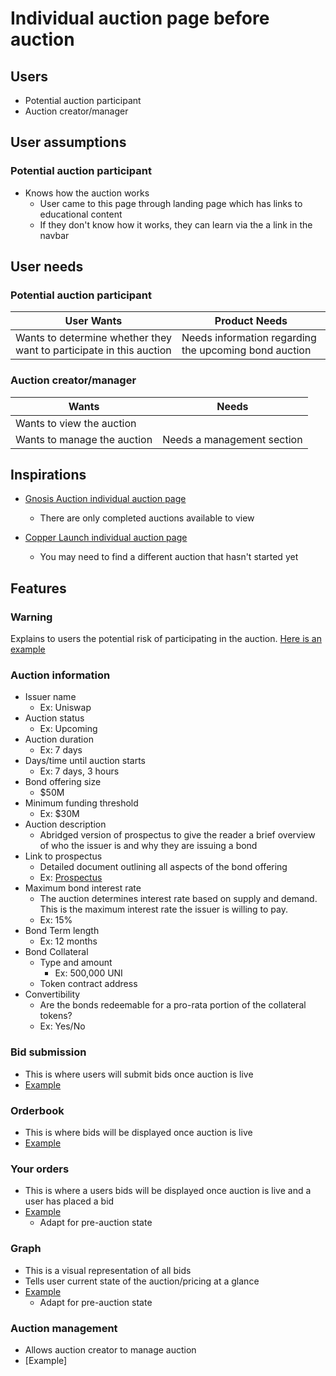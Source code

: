 # Individual auction page before auction

## Users

- Potential auction participant
- Auction creator/manager

## User assumptions

### Potential auction participant

- Knows how the auction works
  - User came to this page through landing page which has links to educational content
  - If they don't know how it works, they can learn via the a link in the navbar

## User needs

### Potential auction participant

| User Wants                                                          | Product Needs                                         |
| ------------------------------------------------------------------- | ----------------------------------------------------- |
| Wants to determine whether they want to participate in this auction | Needs information regarding the upcoming bond auction |

### Auction creator/manager

| Wants                       | Needs                      |
| --------------------------- | -------------------------- |
| Wants to view the auction   |                            |
| Wants to manage the auction | Needs a management section |

## Inspirations

- [Gnosis Auction individual auction page](https://gnosis-auction.eth.link/#/auction?auctionId=52&chainId=1#topAnchor)

  - There are only completed auctions available to view

- [Copper Launch individual auction page](https://copperlaunch.com/auctions/0xb8ece82fcfb948b1af937e2819eb2d72bb3d98d2)
  - You may need to find a different auction that hasn't started yet

## Features

### Warning

Explains to users the potential risk of participating in the auction. [Here is an example](../../assets/risk_warning.png)

### Auction information

- Issuer name
  - Ex: Uniswap
- Auction status
  - Ex: Upcoming
- Auction duration
  - Ex: 7 days
- Days/time until auction starts
  - Ex: 7 days, 3 hours
- Bond offering size
  - \$50M
- Minimum funding threshold
  - Ex: \$30M
- Auction description
  - Abridged version of prospectus to give the reader a brief overview of who the issuer is and why they are issuing a bond
- Link to prospectus
  - Detailed document outlining all aspects of the bond offering
  - Ex: [Prospectus](https://www.sec.gov/Archives/edgar/data/320193/000119312513184506/d527270d424b2.htm)
- Maximum bond interest rate
  - The auction determines interest rate based on supply and demand. This is the maximum interest rate the issuer is willing to pay.
  - Ex: 15%
- Bond Term length
  - Ex: 12 months
- Bond Collateral
  - Type and amount
    - Ex: 500,000 UNI
  - Token contract address
- Convertibility
  - Are the bonds redeemable for a pro-rata portion of the collateral tokens?
  - Ex: Yes/No

### Bid submission

- This is where users will submit bids once auction is live
- [Example](../../assets/bidding_pre_auction.png)

### Orderbook

- This is where bids will be displayed once auction is live
- [Example](../../assets/order_book_pre_auction.png)

### Your orders

- This is where a users bids will be displayed once auction is live and a user has placed a bid
- [Example](../../assets/your_orders.png)
  - Adapt for pre-auction state

### Graph

- This is a visual representation of all bids
- Tells user current state of the auction/pricing at a glance
- [Example](../../assets/order_book_chart.png)
  - Adapt for pre-auction state

### Auction management

- Allows auction creator to manage auction
- [Example]
